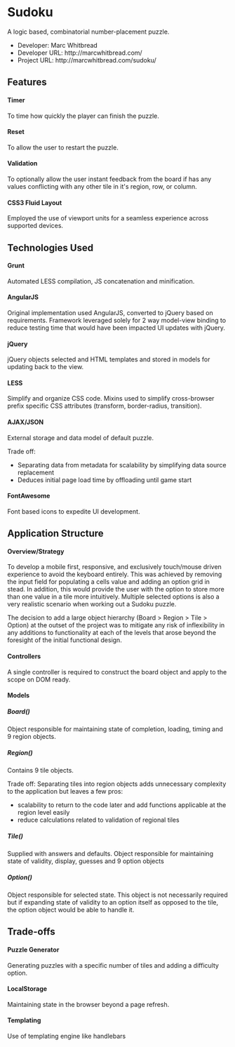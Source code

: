 <h1>Sudoku</h1>

<p>A logic based, combinatorial number-placement puzzle.</p>

<ul>
<li>Developer: Marc Whitbread</li>
<li>Developer URL: http://marcwhitbread.com/</li>
<li>Project URL: http://marcwhitbread.com/sudoku/</li>
</ul>

<h2>Features</h2>

<h4>Timer</h4>

<p>To time how quickly the player can finish the puzzle.</p>

<h4>Reset</h4>

<p>To allow the user to restart the puzzle.</p>

<h4>Validation</h4>

<p>To optionally allow the user instant feedback from the board if has any values conflicting with any other tile in it's region, row, or column.</p>

<h4>CSS3 Fluid Layout</h4>

<p>Employed the use of viewport units for a seamless experience across supported devices.</p>

<h2>Technologies Used</h2>

<h4>Grunt</h4>

<p>Automated LESS compilation, JS concatenation and minification.</p>

<h4>AngularJS</h4>

<p>Original implementation used AngularJS, converted to jQuery based on requirements. Framework leveraged solely for 2 way model-view binding to reduce testing time that would have been impacted UI updates with jQuery.</p>

<h4>jQuery</h4>

<p>jQuery objects selected and HTML templates and stored in models for updating back to the view.</p>

<h4>LESS</h4>

<p>Simplify and organize CSS code. Mixins used to simplify cross-browser prefix specific CSS attributes (transform, border-radius, transition).</p>

<h4>AJAX/JSON</h4>

<p>External storage and data model of default puzzle.</p>

<p>Trade off:</p>

<ul>
<li>Separating data from metadata for scalability by simplifying data source replacement</li>
<li>Deduces initial page load time by offloading until game start</li>
</ul>

<h4>FontAwesome</h4>

<p>Font based icons to expedite UI development.</p>

<h2>Application Structure</h2>

<h4>Overview/Strategy</h4>

<p>To develop a mobile first, responsive, and exclusively touch/mouse driven experience to avoid the keyboard entirely. This was achieved by removing the input field for populating a cells value and adding an option grid in stead. In addition, this would provide the user with the option to store more than one value in a tile more intuitively. Multiple selected options is also a very realistic scenario when working out a Sudoku puzzle.</p>

<p>The decision to add a large object hierarchy (Board > Region > Tile > Option) at the outset of the project was to mitigate any risk of inflexibility in any additions to functionality at each of the levels that arose beyond the foresight of the initial functional design.</p>

<h4>Controllers</h4>

<p>A single controller is required to construct the board object and apply to the scope on DOM ready.</p>

<h4>Models</h4>

<h5>Board()</h5>

<p>Object responsible for maintaining state of completion, loading, timing and 9 region objects.</p>

<h5>Region()</h5>

<p>Contains 9 tile objects.</p>

<p>Trade off: Separating tiles into region objects adds unnecessary complexity to the application but leaves a few pros:</p>

<ul>
<li>scalability to return to the code later and add functions applicable at the region level easily</li>
<li>reduce calculations related to validation of regional tiles</li>
</ul>

<h5>Tile()</h5>

<p>Supplied with answers and defaults. Object responsible for maintaining state of validity, display, guesses and 9 option objects</p>

<h5>Option()</h5>

<p>Object responsible for selected state. This object is not necessarily required but if expanding state of validity to an option itself as opposed to the tile, the option object would be able to handle it.</p>

<h2>Trade-offs</h2>

<h4>Puzzle Generator</h4>

<p>Generating puzzles with a specific number of tiles and adding a difficulty option.</p>

<h4>LocalStorage</h4>

<p>Maintaining state in the browser beyond a page refresh.</p>

<h4>Templating</h4>

<p>Use of templating engine like handlebars</p>